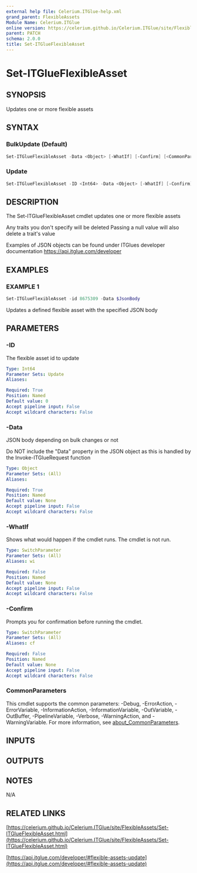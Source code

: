 ```yaml
---
external help file: Celerium.ITGlue-help.xml
grand_parent: FlexibleAssets
Module Name: Celerium.ITGlue
online version: https://celerium.github.io/Celerium.ITGlue/site/FlexibleAssets/Set-ITGlueFlexibleAsset.html
parent: PATCH
schema: 2.0.0
title: Set-ITGlueFlexibleAsset
---
```


# Set-ITGlueFlexibleAsset

## SYNOPSIS
Updates one or more flexible assets

## SYNTAX

### BulkUpdate (Default)
```powershell
Set-ITGlueFlexibleAsset -Data <Object> [-WhatIf] [-Confirm] [<CommonParameters>]
```

### Update
```powershell
Set-ITGlueFlexibleAsset -ID <Int64> -Data <Object> [-WhatIf] [-Confirm] [<CommonParameters>]
```

## DESCRIPTION
The Set-ITGlueFlexibleAsset cmdlet updates one or more flexible assets

Any traits you don't specify will be deleted
Passing a null value will also delete a trait's value

Examples of JSON objects can be found under ITGlues developer documentation
    https://api.itglue.com/developer

## EXAMPLES

### EXAMPLE 1
```powershell
Set-ITGlueFlexibleAsset -id 8675309 -Data $JsonBody
```

Updates a defined flexible asset with the specified JSON body

## PARAMETERS

### -ID
The flexible asset id to update

```yaml
Type: Int64
Parameter Sets: Update
Aliases:

Required: True
Position: Named
Default value: 0
Accept pipeline input: False
Accept wildcard characters: False
```

### -Data
JSON body depending on bulk changes or not

Do NOT include the "Data" property in the JSON object as this is handled
by the Invoke-ITGlueRequest function

```yaml
Type: Object
Parameter Sets: (All)
Aliases:

Required: True
Position: Named
Default value: None
Accept pipeline input: False
Accept wildcard characters: False
```

### -WhatIf
Shows what would happen if the cmdlet runs.
The cmdlet is not run.

```yaml
Type: SwitchParameter
Parameter Sets: (All)
Aliases: wi

Required: False
Position: Named
Default value: None
Accept pipeline input: False
Accept wildcard characters: False
```

### -Confirm
Prompts you for confirmation before running the cmdlet.

```yaml
Type: SwitchParameter
Parameter Sets: (All)
Aliases: cf

Required: False
Position: Named
Default value: None
Accept pipeline input: False
Accept wildcard characters: False
```

### CommonParameters
This cmdlet supports the common parameters: -Debug, -ErrorAction, -ErrorVariable, -InformationAction, -InformationVariable, -OutVariable, -OutBuffer, -PipelineVariable, -Verbose, -WarningAction, and -WarningVariable. For more information, see [about_CommonParameters](http://go.microsoft.com/fwlink/?LinkID=113216).

## INPUTS

## OUTPUTS

## NOTES
N/A

## RELATED LINKS

[https://celerium.github.io/Celerium.ITGlue/site/FlexibleAssets/Set-ITGlueFlexibleAsset.html](https://celerium.github.io/Celerium.ITGlue/site/FlexibleAssets/Set-ITGlueFlexibleAsset.html)

[https://api.itglue.com/developer/#flexible-assets-update](https://api.itglue.com/developer/#flexible-assets-update)

